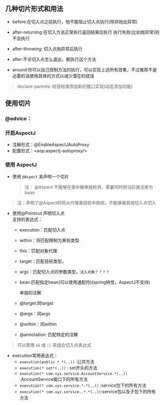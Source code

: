## 几种切片形式和用法

* before:在切入点之前执行，他不能阻止切入点执行(除非抛出异常)

* after-returning:在切入方法正常执行返回结果后执行 执行失败(比如抛异常)则不会执行

* after-throwing: 切入点抛异常后执行

* after:不论切入点怎么退出，都执行这个方法

* around:你可以自己控制方法的执行，可以实现上述所有效果，不过推荐不是必要的话使用具体的方式以减少潜在的错误

> declare-parents: 给目标类添加新的接口实现(动态添加功能)

## 使用切片

### @advice：

### 开启AspectJ

* 注解形式：@EnableAspectJAutoProxy
* 配置形式：\<aop:aspectj-autoproxy/\>

### 使用 AspectJ

* 使用 `@Aspect` 来声明一个切片
  
  > 注： @Aspect 不能够在类中被单独检测，需要同时把当前类注册为bean

> 注：声明了@Aspect的将从代理类目标中排除，不能够被其他切入点切入

* 使用@Pointcut 声明切入点<br/>
  支持的表达式：
  
  * execution：匹配切入点
  
  * within：将匹配限制为某些类型
  
  * this：匹配对象代理
  
  * target：匹配目标类型，
  
  * args：匹配切入点的参数类型，`注入对象？？？？`
  
  * bean:匹配指定bean(可以使用通配符)(spring特性，AspectJ不支持)
    
    单独的注解
  
  * @target:同target
  
  * @args：同args
  
  * @within：同within
  
  * @annotation: 匹配特定的注解

> 可以使用 `&&` 或 `||` 来组合切入点表达式

* execution常用表达式：
  * `execution(public * *(..))` :公共方法
  * `execution(* set*(..))` : set开头的方法
  * `execution(* com.xyz.service.AccountService.*(..))` :AccountService接口下的所有方法
  * `execution(* com.xyz.service.*.*(..))` :service包下的所有方法
  * `execution(* com.xyz.service..*.*(..))`:service包以及子包下的所有方法
